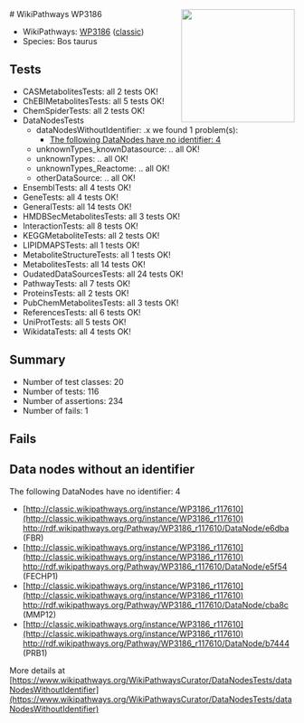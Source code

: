 <img style="float: right; width: 200px" src="https://upload.wikimedia.org/wikipedia/commons/thumb/8/83/Wplogo_with_text_500.png/640px-Wplogo_with_text_500.png" />
# WikiPathways WP3186

* WikiPathways: [WP3186](https://wikipathways.org/pathways/WP3186) ([classic](https://classic.wikipathways.org/instance/WP3186))
* Species: Bos taurus
## Tests
* CASMetabolitesTests: all 2 tests OK!
* ChEBIMetabolitesTests: all 5 tests OK!
* ChemSpiderTests: all 2 tests OK!
* DataNodesTests
    * dataNodesWithoutIdentifier: .x we found 1 problem(s):
        * [The following DataNodes have no identifier: 4](#d2d32fa3)
    * unknownTypes_knownDatasource: .. all OK!
    * unknownTypes: .. all OK!
    * unknownTypes_Reactome: .. all OK!
    * otherDataSource: .. all OK!
* EnsemblTests: all 4 tests OK!
* GeneTests: all 4 tests OK!
* GeneralTests: all 14 tests OK!
* HMDBSecMetabolitesTests: all 3 tests OK!
* InteractionTests: all 8 tests OK!
* KEGGMetaboliteTests: all 2 tests OK!
* LIPIDMAPSTests: all 1 tests OK!
* MetaboliteStructureTests: all 1 tests OK!
* MetabolitesTests: all 14 tests OK!
* OudatedDataSourcesTests: all 24 tests OK!
* PathwayTests: all 7 tests OK!
* ProteinsTests: all 2 tests OK!
* PubChemMetabolitesTests: all 3 tests OK!
* ReferencesTests: all 6 tests OK!
* UniProtTests: all 5 tests OK!
* WikidataTests: all 4 tests OK!


## Summary

* Number of test classes: 20
* Number of tests: 116
* Number of assertions: 234
* Number of fails: 1

## Fails

<a name="d2d32fa3" />

## Data nodes without an identifier

The following DataNodes have no identifier: 4

* [http://classic.wikipathways.org/instance/WP3186_r117610](http://classic.wikipathways.org/instance/WP3186_r117610) http://rdf.wikipathways.org/Pathway/WP3186_r117610/DataNode/e6dba (FBR)
* [http://classic.wikipathways.org/instance/WP3186_r117610](http://classic.wikipathways.org/instance/WP3186_r117610) http://rdf.wikipathways.org/Pathway/WP3186_r117610/DataNode/e5f54 (FECHP1)
* [http://classic.wikipathways.org/instance/WP3186_r117610](http://classic.wikipathways.org/instance/WP3186_r117610) http://rdf.wikipathways.org/Pathway/WP3186_r117610/DataNode/cba8c (MMP12)
* [http://classic.wikipathways.org/instance/WP3186_r117610](http://classic.wikipathways.org/instance/WP3186_r117610) http://rdf.wikipathways.org/Pathway/WP3186_r117610/DataNode/b7444 (PRB1)


More details at [https://www.wikipathways.org/WikiPathwaysCurator/DataNodesTests/dataNodesWithoutIdentifier](https://www.wikipathways.org/WikiPathwaysCurator/DataNodesTests/dataNodesWithoutIdentifier)

